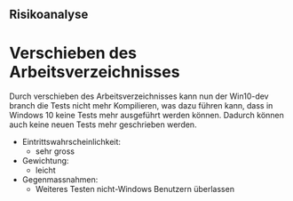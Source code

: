 ## Risikoanalyse

# Verschieben des Arbeitsverzeichnisses

Durch verschieben des Arbeitsverzeichnisses kann nun der Win10-dev branch die Tests nicht mehr Kompilieren, was dazu führen kann, dass in Windows 10 keine Tests mehr ausgeführt werden können. Dadurch können auch keine neuen Tests mehr geschrieben werden.

 - Eintrittswahrscheinlichkeit: 
    - sehr gross
 - Gewichtung:
    - leicht
 - Gegenmassnahmen: 
    - Weiteres Testen nicht-Windows Benutzern überlassen
